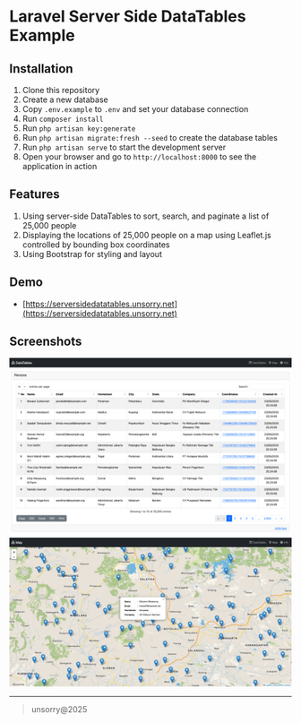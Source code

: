 # Laravel Server Side DataTables Example

## Installation
1. Clone this repository
2. Create a new database
3. Copy `.env.example` to `.env` and set your database connection
4. Run `composer install`
5. Run `php artisan key:generate`
6. Run `php artisan migrate:fresh --seed` to create the database tables
7. Run `php artisan serve` to start the development server
8. Open your browser and go to `http://localhost:8000` to see the application in action

## Features
1. Using server-side DataTables to sort, search, and paginate a list of 25,000 people
2. Displaying the locations of 25,000 people on a map using Leaflet.js controlled by bounding box coordinates
3. Using Bootstrap for styling and layout

## Demo
- [https://serversidedatatables.unsorry.net](https://serversidedatatables.unsorry.net)

## Screenshots
![Screenshot](public/assets/images/datatables.png)
![Screenshot](public/assets/images/map.png)

___
> unsorry@2025